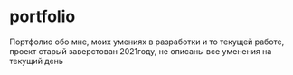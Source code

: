 # portfolio
Портфолио обо мне, моих умениях в разработки и то текущей работе, проект старый заверстован 2021году, не описаны все уменения на текущий день
